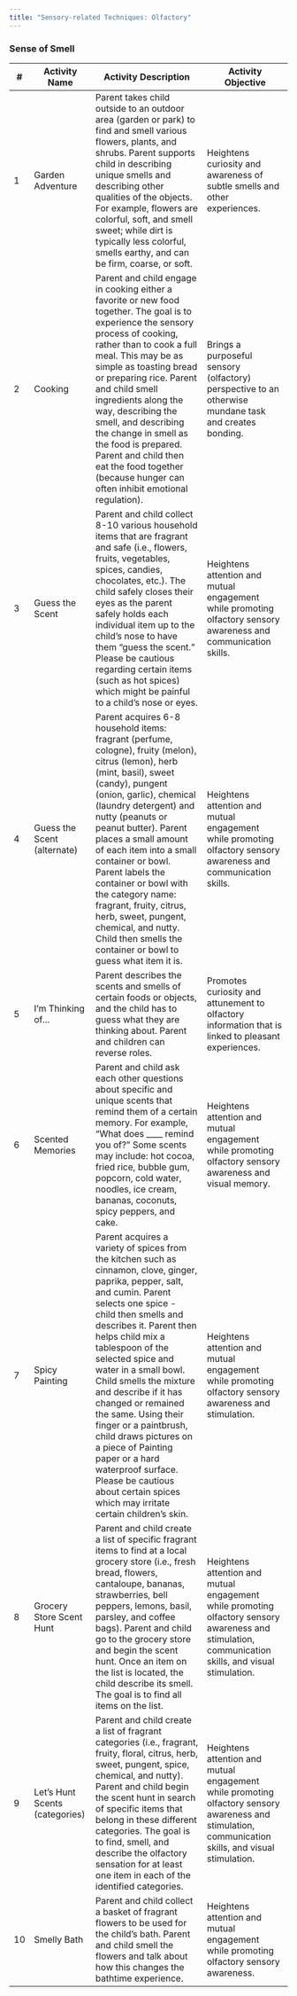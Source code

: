 ```yaml
---
title: "Sensory-related Techniques: Olfactory"
---
```


### Sense of Smell

| # | Activity Name | Activity Description | Activity Objective |
| --- | --- | --- | --- |
| 1 | Garden Adventure | Parent takes child outside to an outdoor area (garden or park) to find and smell various flowers, plants, and shrubs. Parent supports child in describing unique smells and describing other qualities of the objects. For example, flowers are colorful, soft, and smell sweet; while dirt is typically less colorful, smells earthy, and can be firm, coarse, or soft. | Heightens curiosity and awareness of subtle smells and other experiences. |
| 2 | Cooking | Parent and child engage in cooking either a favorite or new food together. The goal is to experience the sensory process of cooking, rather than to cook a full meal. This may be as simple as toasting bread or preparing rice. Parent and child smell ingredients along the way, describing the smell, and describing the change in smell as the food is prepared. Parent and child then eat the food together (because hunger can often inhibit emotional regulation). | Brings a purposeful sensory (olfactory) perspective to an otherwise mundane task and creates bonding.
| 3 | Guess the Scent | Parent and child collect 8-10 various household items that are fragrant and safe (i.e., flowers, fruits, vegetables, spices, candies, chocolates, etc.). The child safely closes their eyes as the parent safely holds each individual item up to the child’s nose to have them “guess the scent.” Please be cautious regarding certain items (such as hot spices) which might be painful to a child’s nose or eyes. | Heightens attention and mutual engagement while promoting olfactory sensory awareness and communication skills. |
| 4 | Guess the Scent (alternate) | Parent acquires 6-8 household items: fragrant (perfume, cologne), fruity (melon), citrus (lemon), herb (mint, basil), sweet (candy), pungent (onion, garlic), chemical (laundry detergent) and nutty (peanuts or peanut butter). Parent places a small amount of each item into a small container or bowl. Parent labels the container or bowl with the category name: fragrant, fruity, citrus, herb, sweet, pungent, chemical, and nutty. Child then smells the container or bowl to guess what item it is. | Heightens attention and mutual engagement while promoting olfactory sensory awareness and communication skills. |
| 5 | I’m Thinking of... | Parent describes the scents and smells of certain foods or objects, and the child has to guess what they are thinking about. Parent and children can reverse roles. | Promotes curiosity and attunement to olfactory information that is linked to pleasant experiences. |
| 6 | Scented Memories | Parent and child ask each other questions about specific and unique scents that remind them of a certain memory. For example, “What does ____ remind you of?” Some scents may include: hot cocoa, fried rice, bubble gum, popcorn, cold water, noodles, ice cream, bananas, coconuts, spicy peppers, and cake. | Heightens attention and mutual engagement while promoting olfactory sensory awareness and visual memory. |
| 7 | Spicy Painting | Parent acquires a variety of spices from the kitchen such as cinnamon, clove, ginger, paprika, pepper, salt, and cumin. Parent selects one spice - child then smells and describes it. Parent then helps child mix a tablespoon of the selected spice and water in a small bowl. Child smells the mixture and describe if it has changed or remained the same. Using their finger or a paintbrush, child draws pictures on a piece of Painting paper or a hard waterproof surface. Please be cautious about certain spices which may irritate certain children’s skin. | Heightens attention and mutual engagement while promoting olfactory sensory awareness and stimulation. |
| 8 | Grocery Store Scent Hunt | Parent and child create a list of specific fragrant items to find at a local grocery store (i.e., fresh bread, flowers, cantaloupe, bananas, strawberries, bell peppers, lemons, basil, parsley, and coffee bags). Parent and child go to the grocery store and begin the scent hunt. Once an item on the list is located, the child describe its smell. The goal is to find all items on the list. | Heightens attention and mutual engagement while promoting olfactory sensory awareness and stimulation, communication skills, and visual stimulation. |
| 9| Let’s Hunt Scents (categories) | Parent and child create a list of fragrant categories (i.e., fragrant, fruity, floral, citrus, herb, sweet, pungent, spice, chemical, and nutty). Parent and child begin the scent hunt in search of specific items that belong in these different categories. The goal is to find, smell, and describe the olfactory sensation for at least one item in each of the identified categories. | Heightens attention and mutual engagement while promoting olfactory sensory awareness and stimulation, communication skills, and visual stimulation. |
| 10 | Smelly Bath | Parent and child collect a basket of fragrant flowers to be used for the child’s bath. Parent and child smell the flowers and talk about how this changes the bathtime experience. | Heightens attention and mutual engagement while promoting olfactory sensory awareness. |